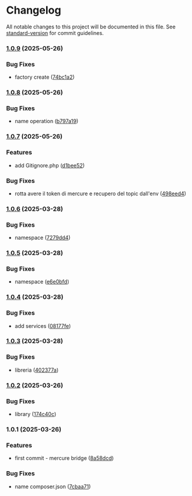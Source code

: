 # Changelog

All notable changes to this project will be documented in this file. See [standard-version](https://github.com/conventional-changelog/standard-version) for commit guidelines.

### [1.0.9](https://github.com/K3Progetti/mercure-bridge-bundle/compare/v1.0.8...v1.0.9) (2025-05-26)


### Bug Fixes

* factory create ([74bc1a2](https://github.com/K3Progetti/mercure-bridge-bundle/commit/74bc1a2353db27c28ad5789d11783f2df0f43d63))

### [1.0.8](https://github.com/K3Progetti/mercure-bridge-bundle/compare/v1.0.7...v1.0.8) (2025-05-26)


### Bug Fixes

* name operation ([b797a19](https://github.com/K3Progetti/mercure-bridge-bundle/commit/b797a1919a0196632b6a3fe550f958c6f25926f2))

### [1.0.7](https://github.com/K3Progetti/mercure-bridge-bundle/compare/v1.0.6...v1.0.7) (2025-05-26)


### Features

* add Gitignore.php ([d1bee52](https://github.com/K3Progetti/mercure-bridge-bundle/commit/d1bee52ca4cdfd3b7a8741debe099ddeac7d5457))


### Bug Fixes

* rotta avere il token di mercure e recupero del topic dall'env ([498eed4](https://github.com/K3Progetti/mercure-bridge-bundle/commit/498eed4bb8c18d7ac79c786abb4fb2eccb77e359))

### [1.0.6](https://github.com/K3Progetti/mercure-bridge-bundle/compare/v1.0.5...v1.0.6) (2025-03-28)


### Bug Fixes

* namespace ([7279dd4](https://github.com/K3Progetti/mercure-bridge-bundle/commit/7279dd4fed5b661e4a072eeae3ef51181227d015))

### [1.0.5](https://github.com/K3Progetti/mercure-bridge-bundle/compare/v1.0.4...v1.0.5) (2025-03-28)


### Bug Fixes

* namespace ([e6e0bfd](https://github.com/K3Progetti/mercure-bridge-bundle/commit/e6e0bfdbe16fa118f8feafa90f4c743f6de63ff0))

### [1.0.4](https://github.com/K3Progetti/mercure-bridge-bundle/compare/v1.0.3...v1.0.4) (2025-03-28)


### Bug Fixes

* add services ([08177fe](https://github.com/K3Progetti/mercure-bridge-bundle/commit/08177fe41dcd0375cf3660f366c72cd7739c6573))

### [1.0.3](https://github.com/K3Progetti/mercure-bridge-bundle/compare/v1.0.2...v1.0.3) (2025-03-28)


### Bug Fixes

* libreria ([402377a](https://github.com/K3Progetti/mercure-bridge-bundle/commit/402377aa927f913d87788cb8155e042c3bf969ff))

### [1.0.2](https://github.com/K3Progetti/mercure-bridge-bundle/compare/v1.0.1...v1.0.2) (2025-03-26)


### Bug Fixes

* library ([174c40c](https://github.com/K3Progetti/mercure-bridge-bundle/commit/174c40c5fe7e609a8e611314b9fabd4376d5e30d))

### 1.0.1 (2025-03-26)


### Features

* first commit - mercure bridge ([8a58dcd](https://github.com/K3Progetti/mercure-bridge-bundle/commit/8a58dcd478841f0c3c40e69651adf6748cf777a0))


### Bug Fixes

* name composer.json ([7cbaa71](https://github.com/K3Progetti/mercure-bridge-bundle/commit/7cbaa71d2ea9b8850806003dac75e31e66fad32d))
